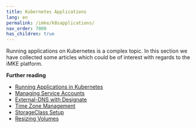 ```yaml
---
title: Kubernetes Applications
lang: en
permalink: /imke/k8sapplications/
nav_order: 7000
has_children: true
---
```


Running applications on Kubernetes is a complex topic. In this section we have collected some articles which could be of interest with regards to the iMKE platform.

**Further reading**
* [Running Applications in Kubernetes](/imke/k8sapplications/runningapplications/)
* [Managing Service Accounts](/imke/k8sapplications/serviceaccounts/)
* [External-DNS with Designate](/imke/k8sapplications/externaldnsanddesignate/)
* [Time Zone Management](/imke/k8sapplications/timezones/)
* [StorageClass Setup](/imke/k8sapplications/storageclasses/)
* [Resizing Volumes](/imke/k8sapplications/resizevolumes/)
